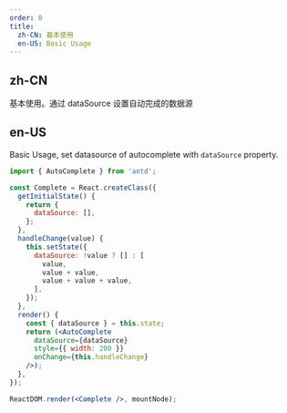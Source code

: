 ```yaml
---
order: 0
title:
  zh-CN: 基本使用
  en-US: Basic Usage
---
```


## zh-CN

基本使用。通过 dataSource 设置自动完成的数据源

## en-US

Basic Usage, set datasource of autocomplete with `dataSource` property.

````jsx
import { AutoComplete } from 'antd';

const Complete = React.createClass({
  getInitialState() {
    return {
      dataSource: [],
    };
  },
  handleChange(value) {
    this.setState({
      dataSource: !value ? [] : [
        value,
        value + value,
        value + value + value,
      ],
    });
  },
  render() {
    const { dataSource } = this.state;
    return (<AutoComplete
      dataSource={dataSource}
      style={{ width: 200 }}
      onChange={this.handleChange}
    />);
  },
});

ReactDOM.render(<Complete />, mountNode);
````
